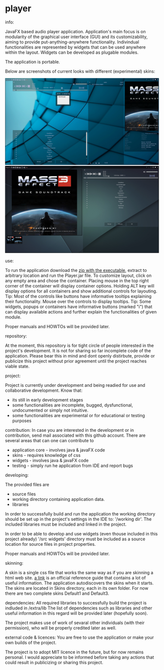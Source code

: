 player
======

info:

JavaFX based audio player application.
Application's main focus is on modularity of the graphical user interface (GUI) and its customizability, aiming to provide put-anything-anywhere functionality. Indivindual functionalities are represented by widgets that can be used anywhere within the layout. Widgets can be developed as plugable modules.

The application is portable.

Below are screenshots of current looks with different (experimental) skins:

![ScreenShot](/extra/screenshot1.png)
![ScreenShot](/extra/screenshot3.png)


use:

To run the application download the [zip with the executable](/extra/executable.zip), extract to arbitrary location and run the Player.jar file.
To customize layout, click on any empty area and chose the container. Placing mouse in the top right corner of the container will display container options. Holding ALT key will display options for all containers and show additional controls for layouting.
Tip: Most of the controls like buttons have informative tooltips explaining their functionality. Mouse over the controls to display tooltips.
Tip: Some widgets, popups or containers have informative buttons (marked "i") that can display available actions and further explain the functionalities of given module. 

Proper manuals and HOWTOs will be provided later.



repository: 

At the moment, this repository is for tight circle of people interested in the project's development. It is not
for sharing so far incomplete code of the application. Please bear this in mind and dont openly distirbute, provide or publicize this project without prior agreement until the project reaches viable state.



project:

Project is currently under development and being readied for use and collaborative development.
Know that:
- its still in early development stages
- some functionalities are incomplete, bugged, dysfunctional, undocumented or simply not intuitive.
- some functionalities are experimental or for educational or testing purposes


contribution:
In case you are interested in the development or in contribution, send mail associated with this github account.
There are several areas that can one can contribute to
- application core - involves java & javaFX code
- skins - requires knowledge of css
- widgets - involves java & javaFX code
- testing - simply run he application from IDE and report bugs


developing:

The provided files are
- source files
- working directory containing application data.
- libraries

In order to successfully build and run the application the working directory should be set up in the project's settings in the IDE to: '/working dir'. The included libraries must be included and linked in the project.

In order to be able to develop and use widgets (even thouse included in this project already) '/src widgets' directory must be included as a source location for source files in project properties.

Proper manuals and HOWTOs will be provided later.


skinning:

A skin is a single css file that works the same way as if you are skinning a html web site. [a link](http://docs.oracle.com/javafx/2/api/javafx/scene/doc-files/cssref.html) is an official reference guide that contains a lot of useful information.
The application autodiscovers the skins when it starts. The skins are located in Skins directory, each in its own folder. For now there are two complete skins Default1 and Default3.


dependencies:
All required libraries to successfully build the project is indluded in /extra/lib
The list of dependencies such as libraries and other useful information in this regard will be provided later
(hopefully soon).

The project makes use of work of sevaral other individuals (with their permission), who will be properly credited later as well.


external code & licences:
You are free to use the application or make your own builds of the project.

The project is to adopt MIT licence in the future, but for now remains personal. I would appreciate to be
informed before taking any actions that could result in publicizing or sharing this project.

